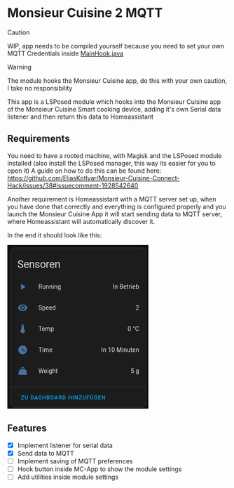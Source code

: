 # Monsieur Cuisine 2 MQTT
> [!CAUTION]
> WIP, app needs to be compiled yourself because you need to set your own MQTT Credentials inside [MainHook.java](app/src/main/java/de/aropix/mcs2mqtt/MainHook.java)

> [!WARNING]  
> The module hooks the Monsieur Cuisine app, do this with your own caution, I take no responsibility

This app is a LSPosed module which hooks into the Monsieur Cuisine app of the Monsieur Cuisine Smart cooking device, adding it's own Serial data listener and then return this data to Homeassistant

## Requirements
You need to have a rooted machine, with Magisk and the LSPosed module installed (also install the LSPosed manager, this way its easier for you to open it)
A guide on how to do this can be found here:
https://github.com/EliasKotlyar/Monsieur-Cuisine-Connect-Hack/issues/38#issuecomment-1928542640

Another requirement is Homeassistant with a MQTT server set up, when you have done that correctly and everything is configured properly and you launch the Monsieur Cuisine App it will start sending data to MQTT server, where Homeassistant will automatically discover it.

In the end it should look like this:

![hass_screenshot.png](hass_screenshot.png)

## Features

- [x] Implement listener for serial data
- [x] Send data to MQTT
- [ ] Implement saving of MQTT preferences
- [ ] Hook button inside MC-App to show the module settings
- [ ] Add utilities inside module settings